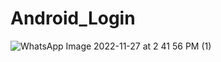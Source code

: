 # Android_Login

![WhatsApp Image 2022-11-27 at 2 41 56 PM (1)](https://user-images.githubusercontent.com/107709247/204127490-42b48836-1e33-445f-938e-c8b031b7ba1b.jpeg)
